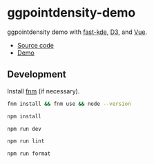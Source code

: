 # ggpointdensity-demo

ggpointdensity demo with [fast-kde](https://github.com/uwdata/fast-kde), [D3](https://d3js.org/), and [Vue](https://vuejs.org/).

- [Source code](https://github.com/joaopalmeiro/try-ggpointdensity)
- [Demo](https://ggpointdensity-demo.surge.sh/)

## Development

Install [fnm](https://github.com/Schniz/fnm) (if necessary).

```bash
fnm install && fnm use && node --version
```

```bash
npm install
```

```bash
npm run dev
```

```bash
npm run lint
```

```bash
npm run format
```
